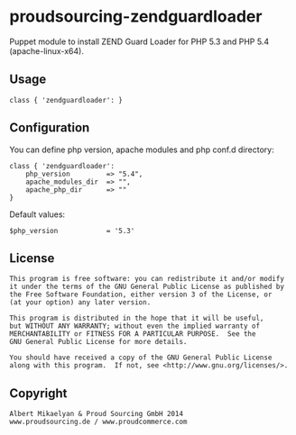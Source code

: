 # proudsourcing-zendguardloader

Puppet module to install ZEND Guard Loader for PHP 5.3 and PHP 5.4 (apache-linux-x64).


## Usage

	class { 'zendguardloader': }


## Configuration

You can define php version, apache modules and php conf.d directory:

	class { 'zendguardloader':
		php_version			=> "5.4",
		apache_modules_dir	=> "",
		apache_php_dir		=> ""
	}


Default values:

    $php_version			= '5.3'


## License

    This program is free software: you can redistribute it and/or modify
    it under the terms of the GNU General Public License as published by
    the Free Software Foundation, either version 3 of the License, or
    (at your option) any later version.

    This program is distributed in the hope that it will be useful,
    but WITHOUT ANY WARRANTY; without even the implied warranty of
    MERCHANTABILITY or FITNESS FOR A PARTICULAR PURPOSE.  See the
    GNU General Public License for more details.

    You should have received a copy of the GNU General Public License
    along with this program.  If not, see <http://www.gnu.org/licenses/>.
    

## Copyright

	Albert Mikaelyan & Proud Sourcing GmbH 2014
	www.proudsourcing.de / www.proudcommerce.com
